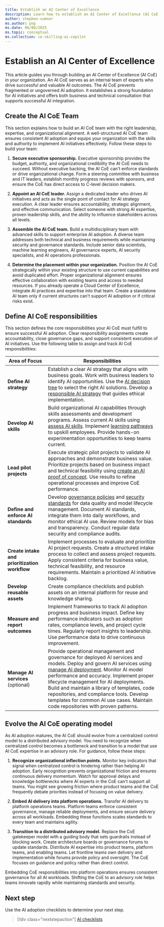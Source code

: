 ```yaml
---
title: Establish an AI Center of Excellence
description: Learn how to establish an AI Center of Excellence (AI CoE) to drive AI adoption on Azure in your organization.
author: stephen-sumner
ms.author: pnp
ms.date: 06/09/2025
ms.topic: conceptual
ms.collection: ce-skilling-ai-copilot
---
```


# Establish an AI Center of Excellence

This article guides you through building an AI Center of Excellence (AI CoE) in your organization. An AI CoE serves as an internal team of experts who drive successful and valuable AI outcomes. The AI CoE prevents fragmented or ungoverned AI adoption. It establishes a strong foundation for AI initiatives and offers both business and technical consultation that supports successful AI integration.

## Create the AI CoE Team

This section explains how to build an AI CoE team with the right leadership, expertise, and organizational alignment. A well-structured AI CoE team ensures consistent AI adoption and equips your organization with the skills and authority to implement AI initiatives effectively. Follow these steps to build your team:

1. **Secure executive sponsorship.** Executive sponsorship provides the budget, authority, and organizational credibility the AI CoE needs to succeed. Without executive backing, the AI CoE can't enforce standards or drive organizational change. Form a steering committee with business and IT leaders, establish monthly progress reviews with sponsors, and ensure the CoE has direct access to C-level decision makers.

1. **Appoint an AI CoE leader.** Assign a dedicated leader who drives AI initiatives and acts as the single point of contact for AI strategy execution. A clear leader ensures accountability, strategic alignment, and effective communication. Select someone with strong AI expertise, proven leadership skills, and the ability to influence stakeholders across all levels.

1. **Assemble the AI CoE team.** Build a multidisciplinary team with advanced skills to support enterprise AI adoption. A diverse team addresses both technical and business requirements while maintaining security and governance standards. Include senior data scientists, machine learning engineers, AI governance experts, AI security specialists, and AI operations professionals.

1. **Determine the placement within your organization.** Position the AI CoE strategically within your existing structure to use current capabilities and avoid duplicated effort. Proper organizational alignment ensures effective collaboration with existing teams and access to needed resources. If you already operate a Cloud Center of Excellence, integrate AI practices and expertise into that team. Create a standalone AI team only if current structures can't support AI adoption or if critical risks exist.

## Define AI CoE responsibilities

This section defines the core responsibilities your AI CoE must fulfill to ensure successful AI adoption. Clear responsibility assignments create accountability, close governance gaps, and support consistent execution of AI initiatives. Use the following table to assign and track AI CoE responsibilities:

| Area of Focus | Responsibilities |
|---------------|------------------|
| **Define AI strategy** | Establish a clear AI strategy that aligns with business goals. Work with business leaders to identify AI opportunities. Use the [AI decision tree](./strategy.md#define-an-ai-technology-strategy) to select the right AI solutions. Develop a [responsible AI strategy](./strategy.md#define-a-responsible-ai-strategy) that guides ethical implementation. |
| **Develop AI skills** | Build organizational AI capabilities through skills assessments and development programs. Assess current AI skills using [assess AI skills](./plan.md#assess-ai-skills). Implement [learning pathways](./plan.md#acquire-ai-skills) to upskill employees. Provide hands-on experimentation opportunities to keep teams current. |
| **Lead pilot projects** | Execute strategic pilot projects to validate AI approaches and demonstrate business value. Prioritize projects based on business impact and technical feasibility using [create an AI proof of concept](./plan.md#create-an-ai-proof-of-concept). Use results to refine operational processes and improve CoE performance. |
| **Define and enforce AI standards** | Develop [governance policies](./govern.md) and [security standards](./secure.md) for data quality and model lifecycle management. Document AI standards, integrate them into daily workflows, and monitor ethical AI use. Review models for bias and transparency. Conduct regular data security and compliance audits. |
| **Create intake and prioritization workflow** | Implement processes to evaluate and prioritize AI project requests. Create a structured intake process to collect and assess project requests. Apply consistent criteria for business value, technical feasibility, and resource requirements. Maintain a prioritized AI initiative backlog. |
| **Develop reusable assets** | Create compliance checklists and publish assets on an internal platform for reuse and knowledge sharing. |
| **Measure and report outcomes** | Implement frameworks to track AI adoption progress and business impact. Define key performance indicators such as adoption rates, compliance levels, and project cycle times. Regularly report insights to leadership. Use performance data to drive continuous improvement. |
| **Manage AI services** (optional) | Provide operational management and governance for deployed AI services and models. Deploy and govern AI services using [manage AI deployment](./manage.md#manage-ai-deployment). Monitor AI model performance and accuracy. Implement proper lifecycle management for AI deployments. Build and maintain a library of templates, code repositories, and compliance tools. Develop templates for common AI use cases. Maintain code repositories with proven patterns. |

## Evolve the AI CoE operating model

As AI adoption matures, the AI CoE should evolve from a centralized control model to a distributed advisory model. You need to recognize when centralized control becomes a bottleneck and transition to a model that use AI CoE expertise in an advisory role. For guidance, follow these steps:

1. **Recognize organizational inflection points.** Monitor key indicators that signal when centralized control is hindering rather than helping AI adoption. Early recognition prevents organizational friction and ensures continuous delivery momentum. Watch for approval delays and knowledge bottlenecks where AI experts in the CoE can't support all teams. You might see growing friction where product teams and the CoE frequently debate priorities instead of focusing on value delivery.

1. **Embed AI delivery into platform operations.** Transfer AI delivery to platform operations teams. Platform teams enforce consistent governance, manage reliable deployments, and ensure secure delivery across all workloads. Embedding these functions scales standards to every team and maintains agility.

1. **Transition to a distributed advisory model.** Replace the CoE gatekeeper model with a guiding body that sets guardrails instead of blocking work. Create architecture boards or governance forums to update standards. Distribute AI expertise into product teams, platform teams, and enabling teams. Let frontline teams own delivery and implementation while forums provide policy and oversight. The CoE focuses on guidance and policy rather than direct control.

Embedding CoE responsibilities into platform operations ensures consistent governance for all AI workloads. Shifting the CoE to an advisory role helps teams innovate rapidly while maintaining standards and security.

## Next step

Use the AI adoption checklists to determine your next step.

> [!div class="nextstepaction"]
> [AI checklists](index.md#ai-checklists)
